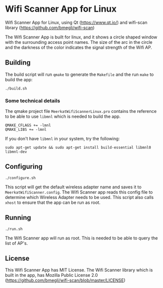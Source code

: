 # Wifi Scanner App for Linux
Wifi Scanner App for Linux, using Qt (https://www.qt.io/) and wifi-scan library (https://github.com/bmegli/wifi-scan)

The Wifi Scanner App is built for linux, and it shows a circle shaped window with the surrounding access point names.
The size of the arc in the circle and the darkness of the color indicates the signal strength of the Wifi AP.

## Building
The build script will run ```qmake``` to generate the ```Makefile``` and the run ```make``` to build the app:

```./build.sh```

### Some technical details
The qmake project file ```MeerkatWifiScannerLinux.pro``` contains the reference to be able to use ```libmnl``` which is needed to build the app.

```
QMAKE_CFLAGS += -lmnl
QMAKE_LIBS += -lmnl
```

If you don't have ```libmnl``` in your system, try the following:
```
sudo apt-get update && sudo apt-get install build-essential libmnl0 libmnl-dev
```

## Configuring
```./configure.sh```

This script will get the default wireless adapter name and saves it to ```MeerkatWifiScanner.config```.
The Wifi Scanner app reads this config file to determine which Wireless Adapter needs to be used.
This script also calls ```xhost``` to ensure that the app can be run as root.

## Running
```./run.sh```

The Wifi Scanner app will run as root. This is needed to be able to query the list of AP's.

## License
This Wifi Scanner App has MIT License.
The Wifi Scanner library which is built in the app, has Mozilla Public License 2.0 (https://github.com/bmegli/wifi-scan/blob/master/LICENSE)
